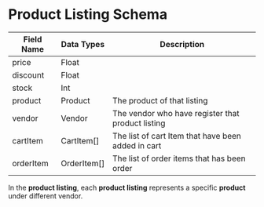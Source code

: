 # Product Listing Schema



| Field Name | Data Types   | Description                                        |
| ---------- | ------------ | -------------------------------------------------- |
| price      | Float        |                                                    |
| discount   | Float        |                                                    |
| stock      | Int          |                                                    |
| product    | Product      | The product of that listing                        |
| vendor     | Vendor       | The vendor who have register that product listing  |
| cartItem   | CartItem\[]  | The list of cart Item that have been added in cart |
| orderItem  | OrderItem\[] | The list of order items that has been order        |



In the **product listing**, each **product listing** represents a specific **product** under different vendor.
